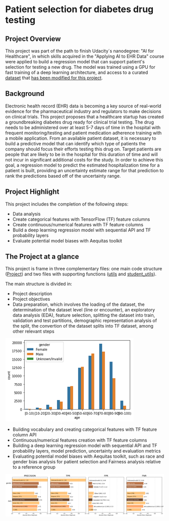 # Patient selection for diabetes drug testing

## Project Overview
This project was part of the path to finish Udacity´s nanodegree: "AI for Healthcare", in which skills acquired in the "Applying AI to EHR Data" course were applied to build a regression model that can support patient's selection for testing a new drug. 
The model was trained using a GPU for fast training of a deep learning architecture, and access to a curated [dataset](https://archive.ics.uci.edu/ml/datasets/Diabetes+130-US+hospitals+for+years+1999-2008) that [has been modified for this project](https://github.com/udacity/nd320-c1-emr-data-starter/tree/master/project/data_schema_references). 


## Background
Electronic health record (EHR) data is becoming a key source of real-world evidence for the pharmaceutical industry and regulators to make decisions on clinical trials. 
This project proposes that a healthcare startup has created a groundbreaking diabetes drug ready for clinical trial testing. The drug needs to be administered over at least 5-7 days of time in the hospital with frequent monitoring/testing and patient medication adherence training with a mobile application. From an available patient dataset, it is necessary to build a predictive model that can identify which type of patients the company should focus their efforts testing this drug on. Target patients are people that are likely to be in the hospital for this duration of time and will not incur in significant additional costs for the study.
In order to achieve this goal, a regression model to predict the estimated hospitalization time for a patient is built, providing an uncertainty estimate range for that prediction to rank the predictions based off of the uncertainty range.

## Project Highlight
This project includes the completion of the following steps:

* Data analysis
* Create categorical features with TensorFlow (TF) feature columns
* Create continuous/numerical features with TF feature columns
* Build a deep learning regression model with sequential API and TF probability layers
* Evaluate potential model biases with Aequitas toolkit

## The Project at a glance
This project is frame in three complementary files: one main code structure ([Project](https://github.com/franciscoj-londonoh/Patient-Selection-for-Diabetes-Drug-Testing/blob/main/Project.ipynb)) and two files with supporting functions ([utils](https://github.com/franciscoj-londonoh/Patient-Selection-for-Diabetes-Drug-Testing/blob/main/utils.py) and [student_utils](https://github.com/franciscoj-londonoh/Patient-Selection-for-Diabetes-Drug-Testing/blob/main/student_utils.py)). 

The main structure is divided in: 
* Project description 
* Project objectives
* Data preparation, which involves the loading of the dataset, the determination of the dataset level (line or encounter), an exploratory data analysis (EDA), feature selection, splitting the dataset into train, validation and test partitions, demographic representation analysis of the split, the convertion of the dataset splits into TF dataset, among other relevant steps

![EDA_1](https://github.com/franciscoj-londonoh/Patient-Selection-for-Diabetes-Drug-Testing/blob/main/Images/EHR_data1.png)

* Building vocabulary and creating categorical features with TF feature column API
* Continuous/numerical features creation with TF feature columns
* Building a deep learning regression model with sequential API and TF probability layers, model prediction, uncertainty and evaluation metrics
* Evaluating potential model biases with Aequitas toolkit, such as race and gender bias analysis for patient selection and Fairness analysis relative to a reference group 

![Bias_2](https://github.com/franciscoj-londonoh/Patient-Selection-for-Diabetes-Drug-Testing/blob/main/Images/EHR_bias1.png)
